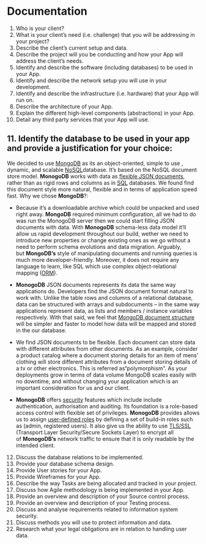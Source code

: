 # Documentation

1. Who is your client?
2. What is your client’s need (i.e. challenge) that you will be addressing in your project?
3. Describe the client’s current setup and data.
4. Describe the project will you be conducting and how your App will address the client’s needs.
5. Identify and describe the software (including databases) to be used in your App.
6. Identify and describe the network setup you will use in your development.
7. Identify and describe the infrastructure (i.e. hardware) that your App will run on.
8. Describe the architecture of your App.
9. Explain the different high-level components (abstractions) in your App.
10. Detail any third party services that your App will use.

## 11. Identify the database to be used in your app and provide a justification for your choice:

We decided to use [MongoDB](https://www.mongodb.com/) as its an object-oriented, simple to use , dynamic, and scalable [NoSQL](https://searchdatamanagement.techtarget.com/definition/NoSQL-Not-Only-SQL)database. It’s based on the NoSQL document store model. **MonogoDB** works with data as [flexible JSON documents](https://thenewstack.io/technology-pairings-json-documents-databases/), rather than as rigid rows and columns as in [SQL](http://www.sqlcourse.com/intro.html) databases. We found find this document style more natural, flexible and in terms of application speed fast.
Why we chose **MongoDB**?:

- Because it’s a downloadable archive which could be unpacked and used right away. **MongoDB** required minimum configuration, all we had to do was run the MonogoDB server then we could start filling JSON documents with data. With **MonogoDB** schema-less data model it’ll allow us rapid development throughout our build, wether we need to introduce new properties or change existing ones as we go without a need to perform schema evolutions and data migration. Arguably, but **MongoDB’s** style of manipulating documents and running queries is much more developer-friendly. Moreover, it does not require any language to learn, like SQL which use complex object-relational mapping ([ORM](https://searchwindevelopment.techtarget.com/definition/object-relational-mapping)).

- **MonogoDB** JSON documents represents its data the same way applications do. Developers find the JSON document format natural to work with. Unlike the table rows and columns of a relational database, data can be structured with arrays and subdocuments – in the same way applications represent data, as lists and members / instance variables respectively. With that said, we feel that [MongoDB document structure](https://docs.mongodb.com/manual/core/data-modeling-introduction/) will be simpler and faster to model how data will be mapped and stored in the our database.

* We find JSON documents to be flexible. Each document can store data with different attributes from other documents. As an example, consider a product catalog where a document storing details for an item of mens’ clothing will store different attributes from a document storing details of a tv or other electronics. This is referred as“polymorphism”. As your deployments grow in terms of data volume MongoDB scales easily with no downtime, and without changing your application which is an important consideration for us and our client.

- **MonogoDB** offers [security](https://docs.mongodb.com/manual/security/) features which include include authentication, authorisation and auditing. Its foundation is a role-based access control with flexible set of privileges. **MonogoDB** provides allows us to assign [user-defined roles](https://docs.mongodb.com/manual/core/authorization/) by defining a set of build-in roles such as (admin, registered users). It also give us the ability to use [TLS/SSL](https://docs.mongodb.com/manual/core/security-transport-encryption/) (Transport Layer Security/Secure Sockets Layer) to encrypt all of **MonogoDB’s** network traffic to ensure that it is only readable by the intended client.

12. Discuss the database relations to be implemented.
13. Provide your database schema design.
14. Provide User stories for your App.
15. Provide Wireframes for your App.
16. Describe the way Tasks are being allocated and tracked in your project.
17. Discuss how Agile methodology is being implemented in your App.
18. Provide an overview and description of your Source control process.
19. Provide an overview and description of your Testing process.
20. Discuss and analyse requirements related to information system security.
21. Discuss methods you will use to protect information and data.
22. Research what your legal obligations are in relation to handling user data.
